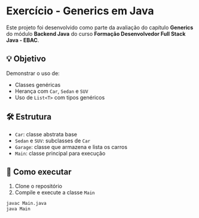 # Exercício - Generics em Java

Este projeto foi desenvolvido como parte da avaliação do capítulo **Generics** do módulo **Backend Java** do curso **Formação Desenvolvedor Full Stack Java - EBAC**.

## 💡 Objetivo

Demonstrar o uso de:

- Classes genéricas
- Herança com `Car`, `Sedan` e `SUV`
- Uso de `List<T>` com tipos genéricos

## 🛠️ Estrutura

- `Car`: classe abstrata base
- `Sedan` e `SUV`: subclasses de `Car`
- `Garage`: classe que armazena e lista os carros
- `Main`: classe principal para execução

## 🚀 Como executar

1. Clone o repositório
2. Compile e execute a classe `Main`

```bash
javac Main.java
java Main
